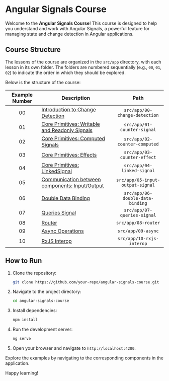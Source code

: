 # Angular Signals Course

Welcome to the **Angular Signals Course**! This course is designed to help you understand and work with Angular Signals, a powerful feature for managing state and change detection in Angular applications.

## Course Structure

The lessons of the course are organized in the `src/app` directory, with each lesson in its own folder. The folders are numbered sequentially (e.g., `00`, `01`, `02`) to indicate the order in which they should be explored.

Below is the structure of the course:

| Example Number | Description                                                                 | Path                              |
|:--------------:|----------------------------------------------------------------------------|:----------------------------------:|
| 00             | [Introduction to Change Detection](src/app/00-change-detection/README.md)   | `src/app/00-change-detection`      |
| 01             | [Core Primitives: Writable and Readonly Signals](src/app/01-counter-signal/README.md) | `src/app/01-counter-signal`        |
| 02             | [Core Primitives: Computed Signals](src/app/02-counter-computed/README.md)  | `src/app/02-counter-computed`      |
| 03             | [Core Primitives: Effects](src/app/03-counter-effect/README.md)             | `src/app/03-counter-effect`        |
| 04             | [Core Primitives: LinkedSignal](src/app/04-linked-signal/README.md)         | `src/app/04-linked-signal`         |
| 05             | [Communication between components: Input/Output](src/app/05-input-output-signal/README.md) | `src/app/05-input-output-signal`   |
| 06             | [Double Data Binding](src/app/06-double-data-binding/README.md)             | `src/app/06-double-data-binding`   |
| 07             | [Queries Signal](src/app/07-queries-signal/README.md)                       | `src/app/07-queries-signal`        |
| 08             | [Router](src/app/08-router/README.md)                                       | `src/app/08-router`                |
| 09             | [Async Operations](src/app/09-async/README.md)                              | `src/app/09-async`                 |
| 10             | [RxJS Interop](src/app/10-rxjs-interop/README.md)                           | `src/app/10-rxjs-interop`          |

## How to Run

1. Clone the repository:
   ```bash
   git clone https://github.com/your-repo/angular-signals-course.git
   ```
2. Navigate to the project directory:
   ```bash
   cd angular-signals-course
   ```
3. Install dependencies:
   ```bash
   npm install
   ```
4. Run the development server:
   ```bash
   ng serve
   ```
5. Open your browser and navigate to `http://localhost:4200`.

Explore the examples by navigating to the corresponding components in the application.

Happy learning!

